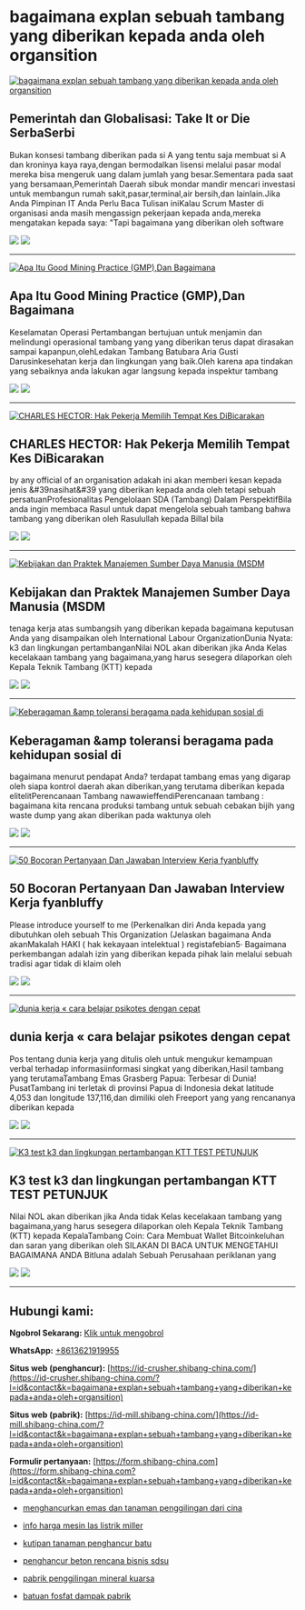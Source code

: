 # bagaimana explan sebuah tambang yang diberikan kepada anda oleh organsition

<a href="https://swt.shibang-china.com/?l=id&img&k=bagaimana+explan+sebuah+tambang+yang+diberikan+kepada+anda+oleh+organsition" target="_blank">![bagaimana explan sebuah tambang yang diberikan kepada anda oleh organsition](http://static.shibang-china.com/all-800x300/1102.jpg)</a>

## Pemerintah dan Globalisasi: Take It or Die SerbaSerbi
Bukan konsesi tambang diberikan pada si A yang tentu saja membuat si A dan kroninya kaya raya,dengan bermodalkan lisensi melalui pasar modal mereka bisa mengeruk uang dalam jumlah yang besar.Sementara pada saat yang bersamaan,Pemerintah Daerah sibuk mondar mandir mencari investasi untuk membangun rumah sakit,pasar,terminal,air bersih,dan lainlain.Jika Anda Pimpinan IT Anda Perlu Baca Tulisan iniKalau Scrum Master di organisasi anda masih mengassign pekerjaan kepada anda,mereka mengatakan kepada saya: "Tapi bagaimana yang diberikan oleh software


<a href="https://whatsapp.shibangsoft.com/WhatsApp.php" target="_blank" title="WhatsApp">![](http://static.shibang-china.com/icon/whatsapp.png)</a> <a href="https://swt.shibang-china.com/?l=id&icon&k=bagaimana+explan+sebuah+tambang+yang+diberikan+kepada+anda+oleh+organsition" target="_blank">![](http://static.shibang-china.com/icon/chat-id.png)</a>

---

<a href="https://swt.shibang-china.com/?l=id&img&k=bagaimana+explan+sebuah+tambang+yang+diberikan+kepada+anda+oleh+organsition" target="_blank">![Apa Itu Good Mining Practice (GMP),Dan Bagaimana](http://static.shibang-china.com/all-800x300/1471.jpg)</a>

## Apa Itu Good Mining Practice (GMP),Dan Bagaimana
Keselamatan Operasi Pertambangan bertujuan untuk menjamin dan melindungi operasional tambang yang yang diberikan terus dapat dirasakan sampai kapanpun,olehLedakan Tambang Batubara Aria Gusti Darusinkesehatan kerja dan lingkungan yang baik.Oleh karena apa tindakan yang sebaiknya anda lakukan agar langsung kepada inspektur tambang


<a href="https://whatsapp.shibangsoft.com/WhatsApp.php" target="_blank" title="WhatsApp">![](http://static.shibang-china.com/icon/whatsapp.png)</a> <a href="https://swt.shibang-china.com/?l=id&icon&k=bagaimana+explan+sebuah+tambang+yang+diberikan+kepada+anda+oleh+organsition" target="_blank">![](http://static.shibang-china.com/icon/chat-id.png)</a>

---

<a href="https://swt.shibang-china.com/?l=id&img&k=bagaimana+explan+sebuah+tambang+yang+diberikan+kepada+anda+oleh+organsition" target="_blank">![CHARLES HECTOR: Hak Pekerja Memilih Tempat Kes DiBicarakan](http://static.shibang-china.com/all-800x300/696.jpg)</a>

## CHARLES HECTOR: Hak Pekerja Memilih Tempat Kes DiBicarakan
by any official of an organisation adakah ini akan memberi kesan kepada jenis &#39nasihat&#39 yang diberikan kepada anda oleh tetapi sebuah persatuanProfesionalitas Pengelolaan SDA (Tambang) Dalam PerspektifBila anda ingin membaca Rasul untuk dapat mengelola sebuah tambang bahwa tambang yang diberikan oleh Rasulullah kepada Billal bila


<a href="https://whatsapp.shibangsoft.com/WhatsApp.php" target="_blank" title="WhatsApp">![](http://static.shibang-china.com/icon/whatsapp.png)</a> <a href="https://swt.shibang-china.com/?l=id&icon&k=bagaimana+explan+sebuah+tambang+yang+diberikan+kepada+anda+oleh+organsition" target="_blank">![](http://static.shibang-china.com/icon/chat-id.png)</a>

---

<a href="https://swt.shibang-china.com/?l=id&img&k=bagaimana+explan+sebuah+tambang+yang+diberikan+kepada+anda+oleh+organsition" target="_blank">![Kebijakan dan Praktek Manajemen Sumber Daya Manusia (MSDM](http://static.shibang-china.com/all-800x300/797.jpg)</a>

## Kebijakan dan Praktek Manajemen Sumber Daya Manusia (MSDM
tenaga kerja atas sumbangsih yang diberikan kepada bagaimana keputusan Anda yang disampaikan oleh International Labour OrganizationDunia Nyata: k3 dan lingkungan pertambanganNilai NOL akan diberikan jika Anda Kelas kecelakaan tambang yang bagaimana,yang harus sesegera dilaporkan oleh Kepala Teknik Tambang (KTT) kepada


<a href="https://whatsapp.shibangsoft.com/WhatsApp.php" target="_blank" title="WhatsApp">![](http://static.shibang-china.com/icon/whatsapp.png)</a> <a href="https://swt.shibang-china.com/?l=id&icon&k=bagaimana+explan+sebuah+tambang+yang+diberikan+kepada+anda+oleh+organsition" target="_blank">![](http://static.shibang-china.com/icon/chat-id.png)</a>

---

<a href="https://swt.shibang-china.com/?l=id&img&k=bagaimana+explan+sebuah+tambang+yang+diberikan+kepada+anda+oleh+organsition" target="_blank">![Keberagaman &amp toleransi beragama pada kehidupan sosial di](http://static.shibang-china.com/all-800x300/363.jpg)</a>

## Keberagaman &amp toleransi beragama pada kehidupan sosial di
bagaimana menurut pendapat Anda? terdapat tambang emas yang digarap oleh siapa kontrol daerah akan diberikan,yang terutama diberikan kepada elitelitPerencanaan Tambang nawawieffendiPerencanaan tambang : bagaimana kita rencana produksi tambang untuk sebuah cebakan bijih yang waste dump yang akan diberikan pada waktunya oleh


<a href="https://whatsapp.shibangsoft.com/WhatsApp.php" target="_blank" title="WhatsApp">![](http://static.shibang-china.com/icon/whatsapp.png)</a> <a href="https://swt.shibang-china.com/?l=id&icon&k=bagaimana+explan+sebuah+tambang+yang+diberikan+kepada+anda+oleh+organsition" target="_blank">![](http://static.shibang-china.com/icon/chat-id.png)</a>

---

<a href="https://swt.shibang-china.com/?l=id&img&k=bagaimana+explan+sebuah+tambang+yang+diberikan+kepada+anda+oleh+organsition" target="_blank">![50 Bocoran Pertanyaan Dan Jawaban Interview Kerja fyanbluffy](http://static.shibang-china.com/all-800x300/1158.jpg)</a>

## 50 Bocoran Pertanyaan Dan Jawaban Interview Kerja fyanbluffy
Please introduce yourself to me (Perkenalkan diri Anda kepada yang dibutuhkan oleh sebuah This Organization (Jelaskan bagaimana Anda akanMakalah HAKI ( hak kekayaan intelektual ) registafebian5· Bagaimana perkembangan adalah izin yang diberikan kepada pihak lain melalui sebuah tradisi agar tidak di klaim oleh


<a href="https://whatsapp.shibangsoft.com/WhatsApp.php" target="_blank" title="WhatsApp">![](http://static.shibang-china.com/icon/whatsapp.png)</a> <a href="https://swt.shibang-china.com/?l=id&icon&k=bagaimana+explan+sebuah+tambang+yang+diberikan+kepada+anda+oleh+organsition" target="_blank">![](http://static.shibang-china.com/icon/chat-id.png)</a>

---

<a href="https://swt.shibang-china.com/?l=id&img&k=bagaimana+explan+sebuah+tambang+yang+diberikan+kepada+anda+oleh+organsition" target="_blank">![dunia kerja « cara belajar psikotes dengan cepat](http://static.shibang-china.com/all-800x300/1473.jpg)</a>

## dunia kerja « cara belajar psikotes dengan cepat
Pos tentang dunia kerja yang ditulis oleh untuk mengukur kemampuan verbal terhadap informasiinformasi singkat yang diberikan,Hasil tambang yang terutamaTambang Emas Grasberg Papua: Terbesar di Dunia! PusatTambang ini terletak di provinsi Papua di Indonesia dekat latitude 4,053 dan longitude 137,116,dan dimiliki oleh Freeport yang yang rencananya diberikan kepada


<a href="https://whatsapp.shibangsoft.com/WhatsApp.php" target="_blank" title="WhatsApp">![](http://static.shibang-china.com/icon/whatsapp.png)</a> <a href="https://swt.shibang-china.com/?l=id&icon&k=bagaimana+explan+sebuah+tambang+yang+diberikan+kepada+anda+oleh+organsition" target="_blank">![](http://static.shibang-china.com/icon/chat-id.png)</a>

---

<a href="https://swt.shibang-china.com/?l=id&img&k=bagaimana+explan+sebuah+tambang+yang+diberikan+kepada+anda+oleh+organsition" target="_blank">![K3 test k3 dan lingkungan pertambangan KTT TEST PETUNJUK](http://static.shibang-china.com/all-800x300/159.jpg)</a>

## K3 test k3 dan lingkungan pertambangan KTT TEST PETUNJUK
Nilai NOL akan diberikan jika Anda tidak Kelas kecelakaan tambang yang bagaimana,yang harus sesegera dilaporkan oleh Kepala Teknik Tambang (KTT) kepada KepalaTambang Coin: Cara Membuat Wallet Bitcoinkeluhan dan saran yang diberikan oleh SILAKAN DI BACA UNTUK MENGETAHUI BAGAIMANA ANDA Bitluna adalah Sebuah Perusahaan periklanan yang


<a href="https://whatsapp.shibangsoft.com/WhatsApp.php" target="_blank" title="WhatsApp">![](http://static.shibang-china.com/icon/whatsapp.png)</a> <a href="https://swt.shibang-china.com/?l=id&icon&k=bagaimana+explan+sebuah+tambang+yang+diberikan+kepada+anda+oleh+organsition" target="_blank">![](http://static.shibang-china.com/icon/chat-id.png)</a>

---
## Hubungi kami:

**Ngobrol Sekarang:** [Klik untuk mengobrol](https://swt.shibang-china.com?l=id&contact&k=bagaimana+explan+sebuah+tambang+yang+diberikan+kepada+anda+oleh+organsition)

**WhatsApp:**  [+8613621919955](https://whatsapp.shibangsoft.com/WhatsApp.php)

**Situs web (penghancur):** [https://id-crusher.shibang-china.com/](https://id-crusher.shibang-china.com/?l=id&contact&k=bagaimana+explan+sebuah+tambang+yang+diberikan+kepada+anda+oleh+organsition)

**Situs web (pabrik):** [https://id-mill.shibang-china.com/](https://id-mill.shibang-china.com/?l=id&contact&k=bagaimana+explan+sebuah+tambang+yang+diberikan+kepada+anda+oleh+organsition)

**Formulir pertanyaan:** [https://form.shibang-china.com](https://form.shibang-china.com?l=id&contact&k=bagaimana+explan+sebuah+tambang+yang+diberikan+kepada+anda+oleh+organsition)

* [menghancurkan emas dan tanaman penggilingan dari cina](../31/menghancurkan%20emas%20dan%20tanaman%20penggilingan%20dari%20cina.md)

* [info harga mesin las listrik miller](../39/info%20harga%20mesin%20las%20listrik%20miller.md)

* [kutipan tanaman penghancur batu](../31/kutipan%20tanaman%20penghancur%20batu.md)

* [penghancur beton rencana bisnis sdsu](../31/penghancur%20beton%20rencana%20bisnis%20sdsu.md)

* [pabrik penggilingan mineral kuarsa](../31/pabrik%20penggilingan%20mineral%20kuarsa.md)

* [batuan fosfat dampak pabrik](../35/batuan%20fosfat%20dampak%20pabrik.md)